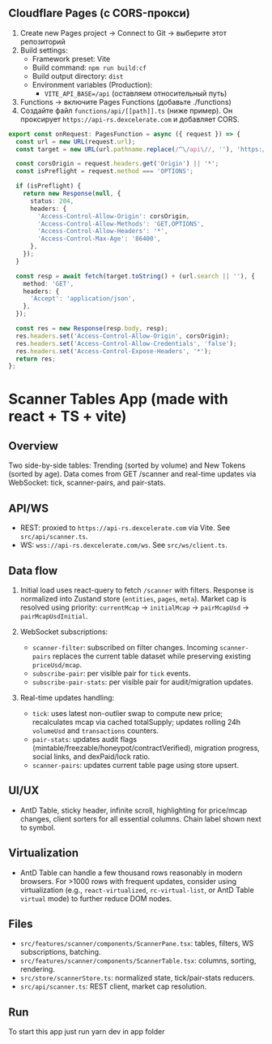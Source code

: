 ## Cloudflare Pages (с CORS-прокси)

1) Create new Pages project → Connect to Git → выберите этот репозиторий
2) Build settings:
   - Framework preset: Vite
   - Build command: `npm run build:cf`
   - Build output directory: `dist`
   - Environment variables (Production):
     - `VITE_API_BASE=/api` (оставляем относительный путь)
3) Functions → включите Pages Functions (добавьте ./functions)
4) Создайте файл `functions/api/[[path]].ts` (ниже пример). Он проксирует `https://api-rs.dexcelerate.com` и добавляет CORS.

```ts
export const onRequest: PagesFunction = async ({ request }) => {
  const url = new URL(request.url);
  const target = new URL(url.pathname.replace(/^\/api\//, ''), 'https://api-rs.dexcelerate.com/');

  const corsOrigin = request.headers.get('Origin') || '*';
  const isPreflight = request.method === 'OPTIONS';

  if (isPreflight) {
    return new Response(null, {
      status: 204,
      headers: {
        'Access-Control-Allow-Origin': corsOrigin,
        'Access-Control-Allow-Methods': 'GET,OPTIONS',
        'Access-Control-Allow-Headers': '*',
        'Access-Control-Max-Age': '86400',
      },
    });
  }

  const resp = await fetch(target.toString() + (url.search || ''), {
    method: 'GET',
    headers: {
      'Accept': 'application/json',
    },
  });

  const res = new Response(resp.body, resp);
  res.headers.set('Access-Control-Allow-Origin', corsOrigin);
  res.headers.set('Access-Control-Allow-Credentials', 'false');
  res.headers.set('Access-Control-Expose-Headers', '*');
  return res;
};
```

# Scanner Tables App (made with react + TS + vite)

## Overview

Two side-by-side tables: Trending (sorted by volume) and New Tokens (sorted by age). Data comes from GET /scanner and real-time updates via WebSocket: tick, scanner-pairs, and pair-stats.

## API/WS

- REST: proxied to `https://api-rs.dexcelerate.com` via Vite. See `src/api/scanner.ts`.
- WS: `wss://api-rs.dexcelerate.com/ws`. See `src/ws/client.ts`.

## Data flow

1) Initial load uses react-query to fetch `/scanner` with filters. Response is normalized into Zustand store (`entities`, `pages`, `meta`). Market cap is resolved using priority: `currentMcap` → `initialMcap` → `pairMcapUsd` → `pairMcapUsdInitial`.

2) WebSocket subscriptions:
   - `scanner-filter`: subscribed on filter changes. Incoming `scanner-pairs` replaces the current table dataset while preserving existing `priceUsd/mcap`.
   - `subscribe-pair`: per visible pair for `tick` events.
   - `subscribe-pair-stats`: per visible pair for audit/migration updates.

3) Real-time updates handling:
   - `tick`: uses latest non-outlier swap to compute new price; recalculates mcap via cached totalSupply; updates rolling 24h `volumeUsd` and `transactions` counters.
   - `pair-stats`: updates audit flags (mintable/freezable/honeypot/contractVerified), migration progress, social links, and dexPaid/lock ratio.
   - `scanner-pairs`: updates current table page using store upsert.

## UI/UX

- AntD Table, sticky header, infinite scroll, highlighting for price/mcap changes, client sorters for all essential columns. Chain label shown next to symbol.

## Virtualization

- AntD Table can handle a few thousand rows reasonably in modern browsers. For >1000 rows with frequent updates, consider using virtualization (e.g., `react-virtualized`, `rc-virtual-list`, or AntD Table `virtual` mode) to further reduce DOM nodes.

## Files

- `src/features/scanner/components/ScannerPane.tsx`: tables, filters, WS subscriptions, batching.
- `src/features/scanner/components/ScannerTable.tsx`: columns, sorting, rendering.
- `src/store/scannerStore.ts`: normalized state, tick/pair-stats reducers.
- `src/api/scanner.ts`: REST client, market cap resolution.

## Run

To start this app just run yarn dev in app folder
